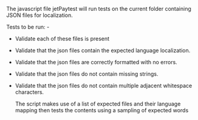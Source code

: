 The javascript file jetPaytest will run tests on the current folder containing JSON files for localization.

Tests to be run: -
- Validate each of these files is present
- Validate that the json files contain the expected language localization.
- Validate that the json files are correctly formatted with no errors.
- Validate that the json files do not contain missing strings. 
- Validate that the json files do not contain multiple adjacent whitespace characters.

  The script makes use of a list of expected files and their language mapping then tests the contents using a sampling of expected words
